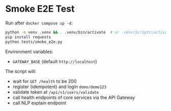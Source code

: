 # Smoke E2E Test

Run after `docker compose up -d`:

```bash
python -m venv .venv && . .venv/bin/activate  # or .venv\Scripts\activate on Windows
pip install requests
python tests/smoke_e2e.py
```

Environment variables:
- `GATEWAY_BASE` (default `http://localhost`)

The script will:
- wait for `GET /health` to be 200
- register (idempotent) and login `demo/demo123`
- validate token at `/api/v1/users/validate`
- call health endpoints of core services via the API Gateway
- call NLP explain endpoint

